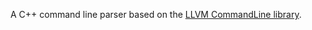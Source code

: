 A C++ command line parser based on the [LLVM CommandLine library](http://llvm.org/docs/CommandLine.html).
